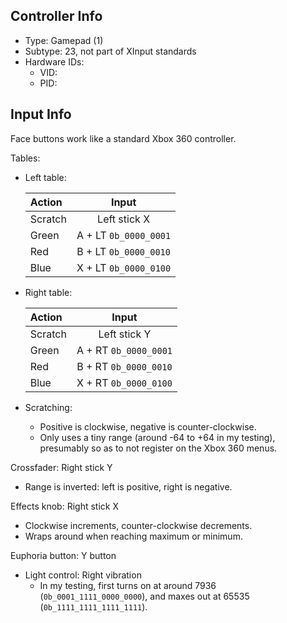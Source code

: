 
## Controller Info

- Type: Gamepad (1)
- Subtype: 23, not part of XInput standards
- Hardware IDs:
  - VID: 
  - PID: 

## Input Info

Face buttons work like a standard Xbox 360 controller.

Tables:

- Left table:

  | Action  | Input                 |
  | :-----  | :---:                 |
  | Scratch | Left stick X          |
  | Green   | A + LT `0b_0000_0001` |
  | Red     | B + LT `0b_0000_0010` |
  | Blue    | X + LT `0b_0000_0100` |

- Right table:

  | Action  | Input                 |
  | :-----  | :---:                 |
  | Scratch | Left stick Y          |
  | Green   | A + RT `0b_0000_0001` |
  | Red     | B + RT `0b_0000_0010` |
  | Blue    | X + RT `0b_0000_0100` |

- Scratching:
  - Positive is clockwise, negative is counter-clockwise.
  - Only uses a tiny range (around -64 to +64 in my testing), presumably so as to not register on the Xbox 360 menus.

Crossfader: Right stick Y

- Range is inverted: left is positive, right is negative.

Effects knob: Right stick X

- Clockwise increments, counter-clockwise decrements.
- Wraps around when reaching maximum or minimum.

Euphoria button: Y button

- Light control: Right vibration
  - In my testing, first turns on at around 7936 (`0b_0001_1111_0000_0000`), and maxes out at 65535 (`0b_1111_1111_1111_1111`).